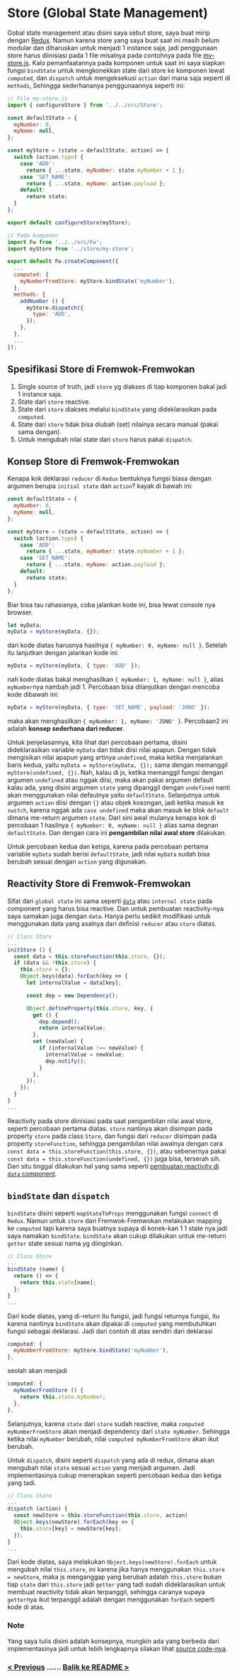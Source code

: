 # Store (Global State Management)
Gobal state management atau disini saya sebut store, saya buat mirip dengan [Redux](https://redux.js.org/).
Namun karena store yang saya buat saat ini masih belum modular dan diharuskan untuk menjadi 1 instance saja,
jadi penggunaan store harus diinisiasi pada 1 file misalnya pada contohnya pada file
[my-store.js](./example/store/my-store.js). Kalo pemanfaatannya pada komponen untuk saat ini
saya siapkan fungsi `bindState` untuk mengkonekkan state dari store ke komponen lewat `computed`,
dan `dispatch` untuk mengeksekusi `action` dari mana saja seperti di `methods`,
Sehingga sederhananya penggunaannya seperti ini:

```js
// File my-store.js
import { configureStore } from '../../src/Store';

const defaultState = {
  myNumber: 0,
  myName: null,
};

const myStore = (state = defaultState, action) => {
  switch (action.type) {
    case 'ADD':
      return { ...state, myNumber: state.myNumber + 1 };
    case 'SET_NAME':
      return { ...state, myName: action.payload };
    default:
      return state;
  }
};

export default configureStore(myStore);

// Pada komponen
import Fw from '../../src/Fw';
import myStore from '../store/my-store';

export default Fw.createComponent({
  ...
  computed: {
    myNumberFromStore: myStore.bindState('myNumber'),
  },
  methods: {
    addNumber () {
      myStore.dispatch({
        type: 'ADD',
      });
    },
  },
  ...
});
```

## Spesifikasi Store di Fremwok-Fremwokan

1. Single source of truth, jadi `store` yg diakses di tiap komponen bakal jadi 1 instance saja.
2. State dari `store` reactive.
3. State dari `store` diakses melalui `bindState` yang dideklarasikan pada `computed`.
4. State dari `store` tidak bisa diubah (set) nilainya secara manual (pakai sama dengan).
5. Untuk mengubah nilai state dari `store` harus pakai `dispatch`.

## Konsep Store di Fremwok-Fremwokan

Kenapa kok deklarasi `reducer` di `Redux` bentuknya fungsi biasa dengan argumen berupa
`initial state` dan `action`? kayak di bawah ini:

```js
const defaultState = {
  myNumber: 0,
  myName: null,
};

const myStore = (state = defaultState, action) => {
  switch (action.type) {
    case 'ADD':
      return { ...state, myNumber: state.myNumber + 1 };
    case 'SET_NAME':
      return { ...state, myName: action.payload };
    default:
      return state;
  }
};
```

Biar bisa tau rahasianya, coba jalankan kode ini, bisa lewat console nya browser.

```js
let myData;
myData = myStore(myData, {});
```

dari kode diatas harusnya hasilnya `{ myNumber: 0, myName: null }`. Setelah itu lanjutkan dengan
jalankan kode ini:

```js
myData = myStore(myData, { type: 'ADD' });
```

nah kode diatas bakal menghasilkan `{ myNumber: 1, myName: null }`, alias `myNumber`nya nambah jadi 1.
Percobaan bisa dilanjutkan dengan mencoba kode dibawah ini:

```js
myData = myStore(myData, { type: 'SET_NAME', payload: 'JONO' });
```

maka akan menghasilkan `{ myNumber: 1, myName: 'JONO' }`. Percobaan2 ini adalah **konsep sederhana dari reducer**.

Untuk penjelasannya, kita lihat dari percobaan pertama, disini dideklarasikan variable `myData` dan tidak diisi
nilai apapun. Dengan tidak mengisikan nilai apapun yang artinya `undefined`, maka ketika menjalankan baris kedua, yaitu
`myData = myStore(myData, {});` sama dengan memanggil `myStore(undefined, {})`. Nah, kalau di js, ketika
memanggil fungsi dengan argumen `undefined` atau nggak diisi, maka akan pakai argumen default kalau ada, yang
disini  argumen `state` yang dipanggil dengan `undefined` nanti akan menggunakan nilai defaulnya yaitu `defaultState`.
Selanjutnya untuk argumen `action` diisi dengan `{}` atau objek kosongan, jadi ketika masuk
ke `switch`, karena nggak ada `case undefined` maka akan masuk ke blok `default` dimana me-return argumen `state`.
Dari sini awal mulanya kenapa kok di percobaan 1 hasilnya `{ myNumber: 0, myName: null }` alias sama degnan
`defaultState`. Dan dengan cara ini **pengambilan nilai awal store** dilakukan.

Untuk percobaan kedua dan ketiga, karena pada percobaan pertama variable `myData` sudah berisi `defaultState`,
jadi nilai `myData` sudah bisa berubah sesuai dengan `action` yang digunakan.

## Reactivity Store di Fremwok-Fremwokan

Sifat dari `global state` ini sama seperti [`data`](./state.md) atau `internal state` pada component yang harus
bisa reactive. Dan untuk pembuatan reactivity-nya saya samakan juga dengan `data`. Hanya perlu sedikit modifikasi
untuk menggunakan data yang asalnya dari definisi `reducer` atau `store` diatas.


```js
// Class Store
...
initStore () {
  const data = this.storeFunction(this.store, {});
  if (data && !this.store) {
    this.store = {};
    Object.keys(data).forEach(key => {
      let internalValue = data[key];

      const dep = new Dependency();

      Object.defineProperty(this.store, key, {
        get () {
          dep.depend();
          return internalValue;
        },
        set (newValue) {
          if (internalValue !== newValue) {
            internalValue = newValue;
            dep.notify();
          }
        },
      });
    });
  }
}
...
```

Reactivity pada store diinisiasi pada saat pengambilan nilai awal store, seperti percobaan pertama diatas.
`store` nantinya akan disimpan pada property `store` pada class `Store`, dan fungsi dari `reducer` disimpan pada
property `storeFunction`, sehingga pengambilan nilai awalnya dengan cara `const data = this.storeFunction(this.store, {})`,
atau sebenernya pakai `const data = this.storeFunction(undefined, {})` juga bisa, terserah sih. Dari situ tinggal
dilakukan hal yang sama seperti [pembuatan reactivity di `data` component](./state.md).

## `bindState` dan `dispatch`

`bindState` disini seperti `mapStateToProps` menggunakan fungsi `connect` di `Redux`. Namun untuk `store` dari
Fremwok-Fremwokan melakukan mapping ke `computed` tapi karena saya buatnya supaya di konek-kan 1 1 state nya
jadi saya namakan `bindState`. `bindState` akan cukup dilakukan untuk me-return `getter` state sesuai nama yg
diinginkan.

```js
// Class Store
...
bindState (name) {
  return () => {
    return this.state[name];
  };
}
...
```

Dari kode diatas, yang di-return itu fungsi, jadi fungsi returnya fungsi, itu karena nantinya `bindState` akan
dipakai di `computed` yang membutuhkan fungsi sebagai deklarasi. Jadi dari contoh di atas sendiri dari deklarasi

```js
computed: {
  myNumberFromStore: myStore.bindState('myNumber'),
},
```

seolah akan menjadi

```js
computed: {
  myNumberFromStore () {
    return this.state.myNumber;
  },
},
```

Selanjutnya, karena `state` dari `store` sudah reactive, maka `computed myNumberFromStore` akan menjadi dependency
dari `state myNumber`. Sehingga ketika nilai `myNumber` berubah, nilai `computed myNumberFromStore` akan ikut berubah.

Untuk `dispatch`, disini seperti `dispatch` yang ada di redux, dimana akan mengubah nilai `state` sesuai `action`
yang menjadi argumen. Jadi implementasinya cukup menerapkan seperti percobaan kedua dan ketiga yang tadi.

```js
// Class Store
...
dispatch (action) {
  const newStore = this.storeFunction(this.store, action)
  Object.keys(newStore).forEach(key => {
    this.store[key] = newStore[key];
  });
}
...
```

Dari kode diatas, saya melakukan `Object.keys(newStore).forEach` untuk mengubah nilai `this.store`,
ini karena jika hanya menggunakan `this.store = newStore`, maka js menganggap yang berubah adalah `this.store`
bukan tiap `state` dari `this.store` jadi `getter` yang tadi sudah dideklarasikan untuk membuat reactivity tidak
akan terpanggil, sehingga caranya supaya `getter`nya ikut terpanggil adalah dengan menggunakan `forEach`
seperti kode di atas.

### Note

Yang saya tulis disini adalah konsepnya, mungkin ada yang berbeda dari implementasinya jadi untuk
lebih lengkapnya silakan lihat [source code-nya](../src/Store.js).

### [< Previous](./method.md) ...... [Balik ke README >](../README.md)
